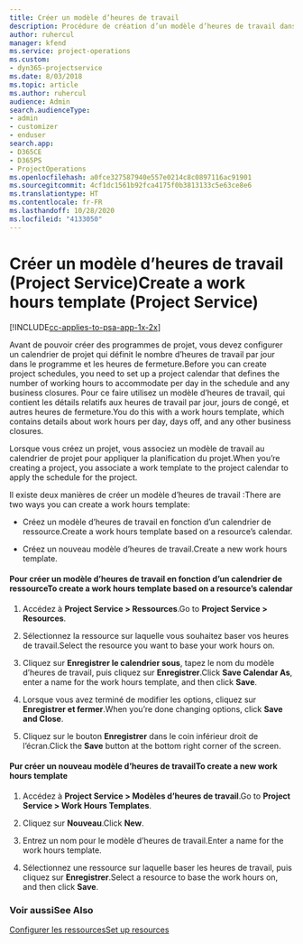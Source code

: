 ```yaml
---
title: Créer un modèle d’heures de travail
description: Procédure de création d’un modèle d’heures de travail dans Project Service
author: ruhercul
manager: kfend
ms.service: project-operations
ms.custom:
- dyn365-projectservice
ms.date: 8/03/2018
ms.topic: article
ms.author: ruhercul
audience: Admin
search.audienceType:
- admin
- customizer
- enduser
search.app:
- D365CE
- D365PS
- ProjectOperations
ms.openlocfilehash: a0fce327587940e557e0214c8c0897116ac91901
ms.sourcegitcommit: 4cf1dc1561b92fca4175f0b3813133c5e63ce8e6
ms.translationtype: HT
ms.contentlocale: fr-FR
ms.lasthandoff: 10/28/2020
ms.locfileid: "4133050"
---
```

# <a name="create-a-work-hours-template-project-service"></a><span data-ttu-id="0d7ee-103">Créer un modèle d’heures de travail (Project Service)</span><span class="sxs-lookup"><span data-stu-id="0d7ee-103">Create a work hours template (Project Service)</span></span>

[!INCLUDE[cc-applies-to-psa-app-1x-2x](../includes/cc-applies-to-psa-app-1x-2x.md)]

<span data-ttu-id="0d7ee-104">Avant de pouvoir créer des programmes de projet, vous devez configurer un calendrier de projet qui définit le nombre d’heures de travail par jour dans le programme et les heures de fermeture.</span><span class="sxs-lookup"><span data-stu-id="0d7ee-104">Before you can create project schedules, you need to set up a project calendar that defines the number of working hours to accommodate per day in the schedule and any business closures.</span></span> <span data-ttu-id="0d7ee-105">Pour ce faire utilisez un modèle d’heures de travail, qui contient les détails relatifs aux heures de travail par jour, jours de congé, et autres heures de fermeture.</span><span class="sxs-lookup"><span data-stu-id="0d7ee-105">You do this with a work hours template, which contains details about work hours per day, days off, and any other business closures.</span></span>  
  
 <span data-ttu-id="0d7ee-106">Lorsque vous créez un projet, vous associez un modèle de travail au calendrier de projet pour appliquer la planification du projet.</span><span class="sxs-lookup"><span data-stu-id="0d7ee-106">When you’re creating a project, you associate a work template to the project calendar to apply the schedule for the project.</span></span>  
  
 <span data-ttu-id="0d7ee-107">Il existe deux manières de créer un modèle d’heures de travail :</span><span class="sxs-lookup"><span data-stu-id="0d7ee-107">There are two ways you can create a work hours template:</span></span>  
  
-   <span data-ttu-id="0d7ee-108">Créez un modèle d’heures de travail en fonction d’un calendrier de ressource.</span><span class="sxs-lookup"><span data-stu-id="0d7ee-108">Create a work hours template based on a resource’s calendar.</span></span>  
  
-   <span data-ttu-id="0d7ee-109">Créez un nouveau modèle d’heures de travail.</span><span class="sxs-lookup"><span data-stu-id="0d7ee-109">Create a new work hours template.</span></span>  
  
#### <a name="to-create-a-work-hours-template-based-on-a-resources-calendar"></a><span data-ttu-id="0d7ee-110">Pour créer un modèle d’heures de travail en fonction d’un calendrier de ressource</span><span class="sxs-lookup"><span data-stu-id="0d7ee-110">To create a work hours template based on a resource’s calendar</span></span>  
  
1.  <span data-ttu-id="0d7ee-111">Accédez à **Project Service > Ressources**.</span><span class="sxs-lookup"><span data-stu-id="0d7ee-111">Go to **Project Service > Resources**.</span></span>  
  
2.  <span data-ttu-id="0d7ee-112">Sélectionnez la ressource sur laquelle vous souhaitez baser vos heures de travail.</span><span class="sxs-lookup"><span data-stu-id="0d7ee-112">Select the resource you want to base your work hours on.</span></span>  
  
3.  <span data-ttu-id="0d7ee-113">Cliquez sur **Enregistrer le calendrier sous**, tapez le nom du modèle d’heures de travail, puis cliquez sur **Enregistrer**.</span><span class="sxs-lookup"><span data-stu-id="0d7ee-113">Click **Save Calendar As**, enter a name for the work hours template, and then click **Save**.</span></span>  
  
4.  <span data-ttu-id="0d7ee-114">Lorsque vous avez terminé de modifier les options, cliquez sur **Enregistrer et fermer**.</span><span class="sxs-lookup"><span data-stu-id="0d7ee-114">When you’re done changing options, click **Save and Close**.</span></span>  
  
5.  <span data-ttu-id="0d7ee-115">Cliquez sur le bouton **Enregistrer** dans le coin inférieur droit de l’écran.</span><span class="sxs-lookup"><span data-stu-id="0d7ee-115">Click the **Save** button at the bottom right corner of the screen.</span></span>  
  
#### <a name="to-create-a-new-work-hours-template"></a><span data-ttu-id="0d7ee-116">Pur créer un nouveau modèle d’heures de travail</span><span class="sxs-lookup"><span data-stu-id="0d7ee-116">To create a new work hours template</span></span>  
  
1.  <span data-ttu-id="0d7ee-117">Accédez à **Project Service > Modèles d’heures de travail**.</span><span class="sxs-lookup"><span data-stu-id="0d7ee-117">Go to **Project Service > Work Hours Templates**.</span></span>  
  
2.  <span data-ttu-id="0d7ee-118">Cliquez sur **Nouveau**.</span><span class="sxs-lookup"><span data-stu-id="0d7ee-118">Click **New**.</span></span>  
  
3.  <span data-ttu-id="0d7ee-119">Entrez un nom pour le modèle d’heures de travail.</span><span class="sxs-lookup"><span data-stu-id="0d7ee-119">Enter a name for the work hours template.</span></span>  
  
4.  <span data-ttu-id="0d7ee-120">Sélectionnez une ressource sur laquelle baser les heures de travail, puis cliquez sur **Enregistrer**.</span><span class="sxs-lookup"><span data-stu-id="0d7ee-120">Select a resource to base the work hours on, and then click **Save**.</span></span>  
  
### <a name="see-also"></a><span data-ttu-id="0d7ee-121">Voir aussi</span><span class="sxs-lookup"><span data-stu-id="0d7ee-121">See Also</span></span>  
 [<span data-ttu-id="0d7ee-122">Configurer les ressources</span><span class="sxs-lookup"><span data-stu-id="0d7ee-122">Set up resources</span></span>](../psa/set-up-resources.md)
